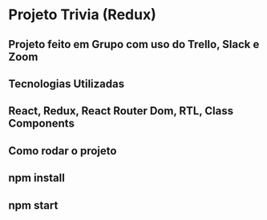 # Projeto Trivia (Redux)
## Projeto feito em Grupo com uso do Trello, Slack e Zoom

## Tecnologias Utilizadas

## React, Redux, React Router Dom, RTL, Class Components

## Como rodar o projeto
## npm install
## npm start
